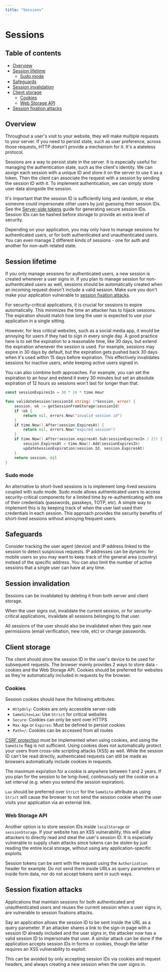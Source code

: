 ```yaml
---
title: "Sessions"
---
```


# Sessions

## Table of contents

- [Overview](#overview)
- [Session lifetime](#session-lifetime)
	- [Sudo mode](#sudo-mode)
- [Safeguards](#safeguards)
- [Session invalidation](#session-invalidation)
- [Client storage](#client-storage)
  - [Cookies](#cookies)
  - [Web Storage API](#web-storage-api)
- [Session fixation attacks](#session-fixation-attacks)

## Overview

Throughout a user's visit to your website, they will make multiple requests to your server. If you need to persist state, such as user preference, across those requests, HTTP doesn't provide a mechanism for it. It's a stateless protocol.

Sessions are a way to persist state in the server. It is especially useful for managing the authentication state, such as the client's identity. We can assign each session with a unique ID and store it on the server to use it as a token. Then the client can associate the request with a session by sending the session ID with it. To implement authentication, we can simply store user data alongside the session.

It's important that the session ID is sufficiently long and random, or else someone could impersonate other users by just guessing their session IDs. See the [Server-side tokens](/server-side-tokens) guide for generating secure session IDs. Session IDs can be hashed before storage to provide an extra level of security.

Depending on your application, you may only have to manage sessions for authenticated users, or for both authenticated and unauthenticated users. You can even manage 2 different kinds of sessions - one for auth and another for non-auth related state.

## Session lifetime

If you only manage sessions for authenticated users, a new session is created whenever a user signs in. If you plan to manage session for non-authenticated users as well, sessions should be automatically created when an incoming request doesn't include a valid session. Make sure you don't make your application vulnerable to [session fixation attacks](#session-fixation-attacks).

For security-critical applications, it is crucial for sessions to expire automatically. This minimizes the time an attacker has to hijack sessions. The expiration should match how long the user is expected to use your application in a single sitting.

However, for less critical websites, such as a social media app, it would be annoying for users if they had to sign in every single day. A good practice here is to set the expiration to a reasonable time, like 30 days, but extend the expiration whenever the session is used. For example, sessions may expire in 30 days by default, but the expiration gets pushed back 30 days when it's used within 15 days before expiration. This effectively invalidates sessions for inactive users, while keeping active users signed in.

You can also combine both approaches. For example, you can set the expiration to an hour and extend it every 30 minutes but set an absolute expiration of 12 hours so sessions won't last for longer than that.

```go
const sessionExpiresIn = 30 * 24 * time.Hour

func validateSession(sessionId string) (*Session, error) {
	session, ok := getSessionFromStorage(sessionId)
	if !ok {
		return nil, errors.New("invalid session id")
	}
	if time.Now().After(session.ExpiresAt) {
		return nil, errors.New("expired session")
	}
	if time.Now().After(session.expiresAt.Sub(sessionExpiresIn / 2)) {
		session.ExpiresAt = time.Now().Add(sessionExpiresIn)
		updateSessionExpiration(session.Id, session.ExpiresAt)
	}
	return session, nil
}
```

### Sudo mode

An alternative to short-lived sessions is to implement long-lived sessions coupled with sudo mode. Sudo mode allows authenticated users to access security-critical components for a limited time by re-authenticating with one of their credentials (passwords, passkeys, TOTP, etc). A simple way to implement this is by keeping track of when the user last used their credentials in each session. This approach provides the security benefits of short-lived sessions without annoying frequent users.

## Safeguards

Consider tracking the user agent (device) and IP address linked to the session to detect suspicious requests. IP addresses can be dynamic for mobile users so you may want to keep track of the general area (country) instead of the specific address. You can also limit the number of active sessions that a single user can have at any time.

## Session invalidation

Sessions can be invalidated by deleting it from both server and client storage.

When the user signs out, invalidate the current session, or for security-critical applications, invalidate all sessions belonging to that user.

All sessions of the user should also be invalidated when they gain new permissions (email verification, new role, etc) or change passwords.

## Client storage

The client should store the session ID in the user's device to be used for subsequent requests. The browser mainly provides 2 ways to store data - cookies and the Web Storage API. Cookies should be preferred for websites as they're automatically included in requests by the browser.

### Cookies

Session cookies should have the following attributes:

- `HttpOnly`: Cookies are only accessible server-side
- `SameSite=Lax`: Use `Strict` for critical websites
- `Secure`: Cookies can only be sent over HTTPS
- `Max-Age` or `Expires`: Must be defined to persist cookies
- `Path=/`: Cookies can be accessed from all routes

[CSRF protection](/csrf) must be implemented when using cookies, and using the `SameSite` flag is not sufficient. Using cookies does not automatically protect your users from cross-site scripting attacks (XSS) as well. While the session ID can't be read directly, authenticated requests can still be made as browsers automatically include cookies in requests.

The maximum expiration for a cookie is anywhere between 1 and 2 years. If you plan for the session to be long-lived, continuously set the cookie on a set interval (e.g. when you extend the session expiration).

`Lax` should be preferred over `Strict` for the `SameSite` attribute as using `Strict` will cause the browser to not send the session cookie when the user visits your application via an external link.

### Web Storage API

Another option is to store session IDs inside `localStorage` or `sessionStorage`. If your website has an XSS vulnerability, this will allow attackers to directly read and steal the user's session ID. It is especially vulnerable to supply chain attacks since tokens can be stolen by just reading the entire local storage, without using any application-specific exploits.

Session tokens can be sent with the request using the `Authorization` header for example. Do not send them inside URLs as query parameters or inside form data, nor do not accept tokens sent in such ways.

## Session fixation attacks

Applications that maintain sessions for both authenticated and unauthenticated users and reuses the current session when a user signs in, are vulnerable to session fixations attacks.

Say an application allows the session ID to be sent inside the URL as a query parameter. If an attacker shares a link to the sign-in page with a session ID already included and the user signs in, the attacker now has a valid session ID to impersonate that user. A similar attack can be done if the application accepts session IDs in forms or cookies, though the latter requires an XSS vulnerability to exploit.

This can be avoided by only accepting session IDs via cookies and request headers, and always creating a new session when the user signs in.
